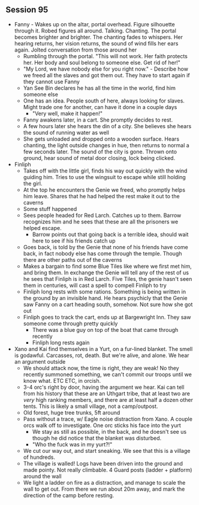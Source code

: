 ## Session 95
* Fanny - Wakes up on the altar, portal overhead. Figure silhouette  through it. Robed figures all around. Talking. Chanting. The portal becomes brighter and brighter. The chanting fades to whispers. Her hearing returns, her vision returns, the sound of wind fills her ears again. Jolted conversation from those around her
  * Rumbling through the portal. "This will not work. Her faith protects her. Her body and soul belong to someone else. Get rid of her!"
  * "My Lord, we have nobody else for you right now." - Describe how we freed all the slaves and got them out. They have to start again if they cannot use Fanny
  * Yan See Bin declares he has all the time in the world, find him someone else
  * One has an idea. People south of here, always looking for slaves. Might trade one for another, can have it done in a couple days
    * "Very well, make it happen!"
  * Fanny awakens later, in a cart. She promptly decides to rest.
  * A few hours later she hears the din of a city. She believes she hears the sound of running water as well
  * She gets unloaded and dropped onto a wooden surface. Hears chanting, the light outside changes in hue, then returns to normal a few seconds later. The sound of the city is gone. Thrown onto ground, hear sound of metal door closing, lock being clicked.
* Finliph
  * Takes off with the little girl, finds his way out quickly with the wind guiding him. Tries to use the wingsuit to escape while still holding the girl.
  * At the top he encounters the Genie we freed, who promptly helps him leave. Shares that he had helped the rest make it out to the caverns
  * Some stuff happened
  * Sees people headed for Red Larch. Catches up to them. Barrow recognizes him and he sees that these are all the prisoners we helped escape.
    * Barrow points out that going back is a terrible idea, should wait here to see if his friends catch up
  * Goes back, is told by the Genie that none of his friends have come back, in fact nobody else has come through the temple. Though there are other paths out of the caverns
  * Makes a bargain to find some Blue Tiles like where we first met him, and bring them. In exchange the Genie will tell any of the rest of us he sees that Finliph is in Red Larch. Five Tiles, the genie hasn't seen them in centuries, will cast a spell to compell Finliph to try
  * Finliph long rests with some rations. Something is being written in the ground by an invisible hand. He hears psychicly that the Genie saw Fanny on a cart heading south, somehow. Not sure how she got out
  * Finliph goes to track the cart, ends up at Bargewright Inn. They saw someone come through pretty quickly
    * There was a blue guy on top of the boat that came through recently
    * Finliph long rests again
* Xano and Kai find themselves in a Yurt, on a fur-lined blanket. The smell is godawful. Carcasses, rot, death. But we're alive, and alone. We hear an argument outside
  * We should attack now, the time is right, they are weak! No they recently summoned something, we can't commit our troops until we know what. ETC ETC, in orcish.
  * 3-4 orc's right by door, having the argument we hear. Kai can tell from his history that these are an Uthgart tribe, that at least two are _very_ high ranking members, and there are at least half a dozen other tents. This is likely a small village, not a camp/outpost.
  * Old forest, huge tree trunks, 5ft around
  * Pass without a trace, w/ Eagle noise distraction from Xano. A couple orcs walk off to investigate. One orc sticks his face into the yurt
    * We stay as still as possible, in the back, and he doesn't see us though he did notice that the blanket was disturbed.
    * "Who the fuck was in my yurt?!"
  * We cut our way out, and start sneaking. We see that this is a village of hundreds.
  * The village is walled! Logs have been driven into the ground and made pointy. Not really climbable. 4 Guard posts (ladder + platform) around the wall
  * We light a ladder on fire as a distraction, and manage to scale the wall to get out. From there we run about 20m away, and mark the direction of the camp before resting.